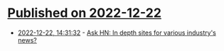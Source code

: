 # [Published on 2022-12-22](index.md)

* [2022-12-22, 14:31:32](https://news.ycombinator.com/item?id=34093597) - [Ask HN: In depth sites for various industry's news?](https://news.ycombinator.com/item?id=34093597)
